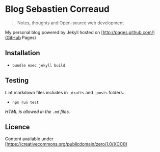 # Blog Sebastien Correaud

> Notes, thoughts and Open-source web development

My personal blog powered by Jekyll hosted on [http://pages.github.com/](GitHub Pages)

## Installation

- `bundle exec jekyll build`

## Testing

Lint markdown files includes in `_drafts` and `_posts` folders.

- `npm run test`

_HTML is allowed in the `.md` files._

## Licence

Content available under [https://creativecommons.org/publicdomain/zero/1.0/](CC0)
